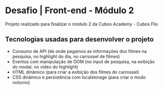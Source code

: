 <h1>Desafio | Front-end - Módulo 2 </h1>

<p>Projeto realizado para finalizar o módulo 2 da Cubos Academy - Cubos Flix</p>

<h2>Tecnologias usadas para desenvolver o projeto </h2>
<ul>
<li>Consumo de API (de onde pegamos as informações dos filmes na pesquisa, no highlight do dia, no carrossel de filmes)</li>
<li>Eventos com manipulação de DOM (no input de pesquisa, na exibição do modal, no vídeo do highlight)</li>
<li>HTML dinâmico (para criar a exibição dos filmes do carrossel)</li>
<li>CSS dinâmico e persistência com localstorage (para criar o modo noturno)</li>
</ul>
